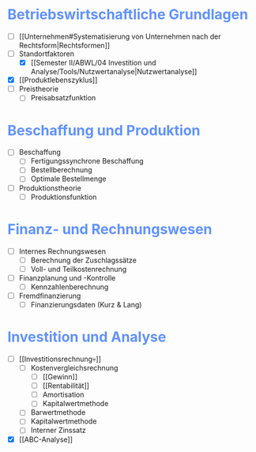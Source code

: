 # <font color="#6292ff">Betriebswirtschaftliche Grundlagen</font>
- [ ] [[Unternehmen#Systematisierung von Unternehmen nach der Rechtsform|Rechtsformen]]
- [ ] Standortfaktoren  
  - [x] [[Semester II/ABWL/04 Investition und Analyse/Tools/Nutzwertanalyse|Nutzwertanalyse]]
- [x] [[Produktlebenszyklus]]
- [ ] Preistheorie  
  - [ ] Preisabsatzfunktion  

# <font color="#6292ff">Beschaffung und Produktion</font>
- [ ] Beschaffung  
  - [ ] Fertigungssynchrone Beschaffung  
  - [ ] Bestellberechnung  
  - [ ] Optimale Bestellmenge  
- [ ] Produktionstheorie  
  - [ ] Produktionsfunktion  

# <font color="#6292ff">Finanz- und Rechnungswesen</font>
- [ ] Internes Rechnungswesen  
  - [ ] Berechnung der Zuschlagssätze  
  - [ ] Voll- und Teilkostenrechnung  
- [ ] Finanzplanung und -Kontrolle  
  - [ ] Kennzahlenberechnung  
- [ ] Fremdfinanzierung  
  - [ ] Finanzierungsdaten (Kurz & Lang)  

# <font color="#6292ff">Investition und Analyse</font>
- [ ] [[Investitionsrechnung💀]]  
  - [ ] Kostenvergleichsrechnung  
    - [ ] [[Gewinn]]  
    - [ ] [[Rentabilität]]  
    - [ ] Amortisation  
    - [ ] Kapitalwertmethode  
  - [ ] Barwertmethode  
  - [ ] Kapitalwertmethode  
  - [ ] Interner Zinssatz  
- [x] [[ABC-Analyse]]  
